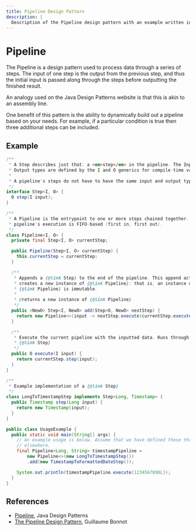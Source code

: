 ```yaml
---
title: Pipeline Design Pattern
description: |
  Description of the Pipeline design pattern with an example written in Java
---
```


# Pipeline

The Pipeline is a design pattern used to process data through a series of steps.
The input of one step is the output from the previous step, and thus the initial
input is passed along through the steps before outputting the finished result.

An analogy used on the Java Design Patterns website is that this is akin to an
assembly line.

One benefit of this pattern is the ability to dynamically build out a pipeline
based on your needs. For example, if a particular condition is true then three
additional steps can be included.

## Example

```java
/**
 * A Step describes just that: a <em>step</em> in the pipeline. The Input and
 * Output types are defined by the I and O generics for compile-time validation.
 *
 * A pipeline's steps do not have to have the same input and output types.
 */
interface Step<I, O> {
  O step(I input);
}

/**
 * A Pipeline is the entrypoint to one or more steps chained together. A
 * pipeline's execution is FIFO-based (first in, first out).
 */
class Pipeline<I, O> {
  private final Step<I, O> currentStep;

  public Pipeline(Step<I, O> currentStep) {
    this.currentStep = currentStep;
  }

  /**
   * Appends a {@link Step} to the end of the pipeline. This append action
   * creates a new instance of {@link Pipeline}; that is, an instance of
   * {@link Pipeline} is immutable.
   *
   * @returns a new instance of {@link Pipeline}
   */
  public <NewO> Step<I, NewO> add(Step<O, NewO> nextStep) {
    return new Pipeline<>(input -> nextStep.execute(currentStep.execute(input)));
  }

  /**
   * Execute the current pipeline with the inputted data. Runs through every
   * {@link Step}
   */
  public O execute(I input) {
    return currentStep.step(input);
  }
}

/**
 * Example implementation of a {@link Step}
 */
class LongToTimestampStep implements Step<Long, Timestamp> {
  public Timestamp step(Long input) {
    return new Timestamp(input);
  }
}

public class UsageExample {
  public static void main(String[] args) {
    // An example usage is below. Assume that we have defined these three steps
    // elsewhere.
    final Pipeline<Long, String> timestampPipeline =
        new Pipeline<>(new LongToTimestampStep())
        .add(new TimestampToFormattedDateStep());

    System.out.println(timestampPipeline.execute(1234567890L));
  }
}
```

## References

- [Pipeline](https://java-design-patterns.com/patterns/pipeline/), Java Design
  Patterns
- [The Pipeline Design Pattern](https://medium.com/@bonnotguillaume/software-architecture-the-pipeline-design-pattern-from-zero-to-hero-b5c43d8a4e60),
  Guillaume Bonnot
